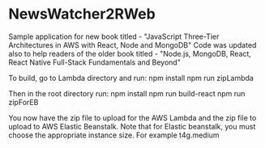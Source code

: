 # NewsWatcher2RWeb
Sample application for new book titled - "JavaScript Three-Tier Architectures in AWS with React, Node and MongoDB"
Code was updated also to help readers of the older book titled - "Node.js, MongoDB, React, React Native Full-Stack Fundamentals and Beyond"

To build, go to Lambda directory and run:
npm install
npm run zipLambda

Then in the root directory run:
npm install
npm run build-react
npm run zipForEB

You now have the zip file to upload for the AWS Lambda and the zip file to upload to AWS Elastic Beanstalk.
Note that for Elastic beanstalk, you must choose the appropriate instance size.
For example t4g.medium
